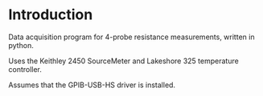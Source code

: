 # Introduction

Data acquisition program for 4-probe resistance measurements, written in python.

Uses the Keithley 2450 SourceMeter and Lakeshore 325 temperature controller.

Assumes that the GPIB-USB-HS driver is installed.
